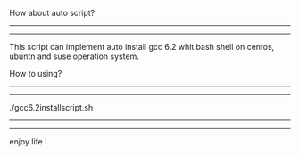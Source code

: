 How about auto script?

----------------------
----------------------

This script can implement auto install gcc 6.2 whit bash shell on centos, ubuntn and suse operation system. 

How to using?

----------------------
----------------------

./gcc6.2installscript.sh

----------------------
----------------------

enjoy life !
